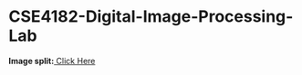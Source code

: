 # CSE4182-Digital-Image-Processing-Lab
<b>Image split:</b><a href="https://www.geeksforgeeks.org/dividing-images-into-equal-parts-using-opencv-in-python"> Click Here</a>
